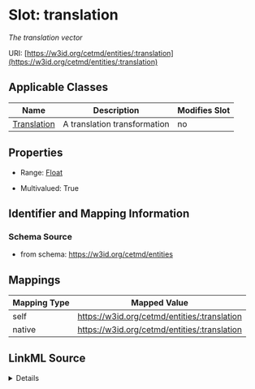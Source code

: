 

# Slot: translation


_The translation vector_





URI: [https://w3id.org/cetmd/entities/:translation](https://w3id.org/cetmd/entities/:translation)



<!-- no inheritance hierarchy -->





## Applicable Classes

| Name | Description | Modifies Slot |
| --- | --- | --- |
| [Translation](Translation.md) | A translation transformation |  no  |







## Properties

* Range: [Float](Float.md)

* Multivalued: True





## Identifier and Mapping Information







### Schema Source


* from schema: https://w3id.org/cetmd/entities




## Mappings

| Mapping Type | Mapped Value |
| ---  | ---  |
| self | https://w3id.org/cetmd/entities/:translation |
| native | https://w3id.org/cetmd/entities/:translation |




## LinkML Source

<details>
```yaml
name: translation
description: The translation vector
from_schema: https://w3id.org/cetmd/entities
rank: 1000
alias: translation
owner: Translation
domain_of:
- Translation
range: float
multivalued: true

```
</details>